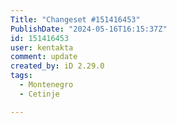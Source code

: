 ```yaml
---
Title: "Changeset #151416453"
PublishDate: "2024-05-16T16:15:37Z"
id: 151416453
user: kentakta
comment: update
created_by: iD 2.29.0
tags:
  - Montenegro
  - Cetinje

---
```

